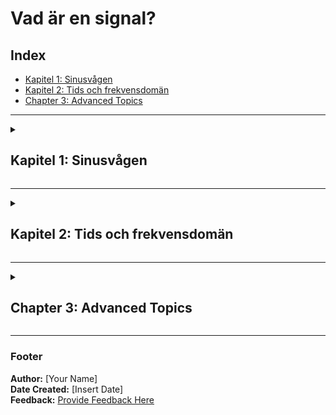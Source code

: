 # Vad är en signal?

## Index

- [Kapitel 1: Sinusvågen](#chapter-1-sinusvagen)
- [Kapitel 2: Tids och frekvensdomän](#chapter-2-tid-v-fq)
- [Chapter 3: Advanced Topics](#chapter-3-advanced-topics)

---

<details>
<summary><h2 id="chapter-1-sinusvagen">Kapitel 1: Sinusvågen</h2></summary>

### Definition

Oberoende överföringsteknik eller kommunikationsform är det sinusvågen som är möjliggöraren. När sinusvågen färdas i ett godtyckligt medium breder den ut sig likt vågringar på vatten. Vågen existerar i tre dimensioner. 

<br>

> *"En sinusvåg är den naturliga svängningsrörelsen för ett fritt svängande system."*

<br>
Sinusvågen defineras med hjälp av ett antal egenskaper.
<br>

![Sinusvåg](./sine_wave.png "sinusvag")

<div align="center">

$y(t) = A \cdot \sin(2 \pi f t + \phi)$

</div>

- $A$ = Kurvans amplitud
- $f$ = Kurvans frekvens
- $\phi$ = Kurvans fasförskjutning


### Varför är det viktigt?

När en sinusvåg färdas i ett godtyckligt medium vid vissa frekvenser, gör den det i form av elektromagnetisk energi och benäms *signal*. En sändare genererar signalen som i sin tur tas emot av mottagaren. För att signalen ska kunna bära information behöver sändaren och mottagaren komma överens om ett gemensamt "språk". Sändaren behöver alltså ändra signalens egenskaper så att mottagaren i sin tur kan översätta ändrigarna till information.

Dessa engenskapsförändringar, eller anpassningar, benäms *modulation*. När sändaren modulerar en omodulerad signal (CW) och överför den, kommer mottagaren att *demodulera* samma signal för att komma åt informationssignalen. 

![Sinusvåg](./am_fm_time_domain.png "AM/FM")

<!---
17_lektioner.pdf sidan 65
-->

</details>

---

<details>
<summary><h2 id="chapter-2-tid-v-fq">Kapitel 2: Tids och frekvensdomän</h2></summary>

### Key Topics

- Topic A: Description
- Topic B: Description

### Examples

```python
# Example code snippet
print("Hello, world!")
```

### Diagrams or Images

![Sample Diagram](./test.png "Placeholder Image")

### Exercises

1. Question 1
2. Question 2

### Additional Reading

- [External Article 1](#)
- [External Article 2](#)

</details>

---

<details>
<summary><h2 id="chapter-3-advanced-topics">Chapter 3: Advanced Topics</h2></summary>

### Deep Dive

Discuss advanced details or techniques.

### Case Studies

Provide real-world examples and solutions.

### Notes Section
>
> Tip: Use this area to jot down important notes during your study.

### Quiz Questions

- Question 1
- Question 2

### Further Exploration

- [Research Paper 1](#)
- [Video Tutorial](#)

</details>

---

### Footer

**Author:** [Your Name]  
**Date Created:** [Insert Date]  
**Feedback:** [Provide Feedback Here](#)
